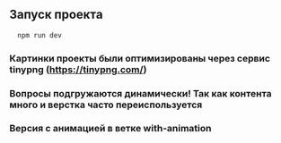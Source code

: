 ## Запуск проекта

```bash
  npm run dev
```

### Картинки проекты были оптимизированы через сервис tinypng (https://tinypng.com/)

### Вопросы подгружаются динамически! Так как контента много и верстка часто переиспользуется 

### Версия с анимацией в ветке with-animation
